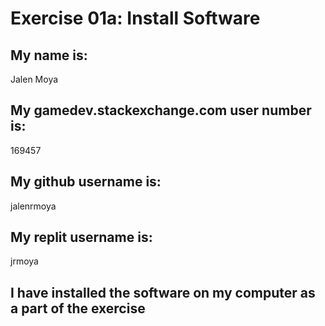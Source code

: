 # Exercise 01a: Install Software

## My name is:
Jalen Moya

## My gamedev.stackexchange.com user number is:
169457

## My github username is:
jalenrmoya

## My replit username is:
jrmoya

## I have installed the software on my computer as a part of the exercise
